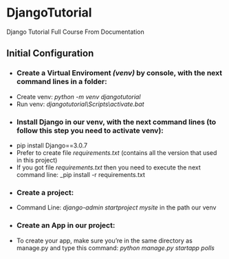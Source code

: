 # DjangoTutorial
Django Tutorial Full Course From Documentation
## Initial Configuration
* ### Create a Virtual Enviroment _(venv)_ by console, with the next command lines in a folder:
*  Create venv: _python -m venv djangotutorial_
*  Run venv: _djangotutorial\Scripts\activate.bat_
* ### Install Django in our venv, with the next command lines (to follow this step you need to activate venv):
*  pip install Django==3.0.7
*  Prefer to create file _requirements.txt_ (contains all the version that used in this project)
*  If you got file _requirements.txt_ then you need to execute the next command line: _pip install -r requirements.txt
* ### Create a project:
*  Command Line: _django-admin startproject mysite_ in the path our venv
* ### Create an App in our project:
*  To create your app, make sure you’re in the same directory as manage.py and type this command: _python manage.py startapp polls_